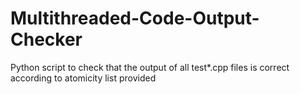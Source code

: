 # Multithreaded-Code-Output-Checker
Python script to check that the output of all test*.cpp files is correct according to atomicity list provided
